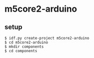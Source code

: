 # m5core2-arduino

## setup

```
$ idf.py create-project m5core2-arduino
$ cd m5core2-arduino
$ mkdir components
$ cd components
```

